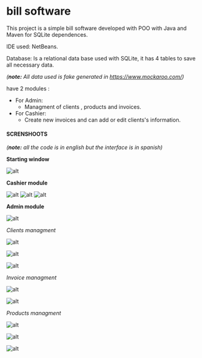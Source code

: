 
# bill software

This project is a simple bill software developed with POO with Java and Maven for  SQLite dependences.

IDE used: NetBeans.

Database: Is a relational data base used with SQLite, it has 4 tables to save all necessary data.

*(**note:** All data used is fake generated in <https://www.mockaroo.com/>)*

have 2 modules :

- For Admin:
  - Managment of clients , products and invoices.
- For Cashier:
  - Create new invoices and can add or edit clients's information.

#### SCRENSHOOTS
*(**note:** all the code is in english but the interface is in spanish)*

**Starting window**

![alt](images/1.png)

**Cashier module**

![alt](images/2.png)
![alt](images/3.png)
![alt](images/4.png)

**Admin module**

![alt](images/5.png)

*Clients managment*

![alt](images/6.png)

![alt](images/7.png)

![alt](images/8.png)

*Invoice managment*

![alt](images/9.png)

![alt](images/10.png)

*Products managment*

![alt](images/11.png)

![alt](images/12.png)

![alt](images/13.png)
